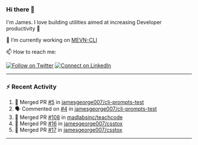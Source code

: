 ### Hi there 👋

I'm James. I love building utilities aimed at increasing Developer productivity :raised_hands: 

🔭 I’m currently working on [MEVN-CLI](https://github.com/madlabsinc/mevn-cli)

📫 How to reach me:

[![Follow on Twitter](https://img.shields.io/badge/--twitter?label=Twitter&logo=Twitter&style=social)](https://twitter.com/james_madhacks) [![Connect on LinkedIn](https://img.shields.io/badge/--linkedin?label=LinkedIn&logo=LinkedIn&style=social)](https://www.linkedin.com/in/jamesgeorge007)

---

### :zap: Recent Activity

<!--START_SECTION:activity-->
1. 🎉 Merged PR [#5](https://github.com/jamesgeorge007/cli-prompts-test/pull/5) in [jamesgeorge007/cli-prompts-test](https://github.com/jamesgeorge007/cli-prompts-test)
2. 🗣 Commented on [#4](https://github.com/jamesgeorge007/cli-prompts-test/issues/4) in [jamesgeorge007/cli-prompts-test](https://github.com/jamesgeorge007/cli-prompts-test)
3. 🎉 Merged PR [#108](https://github.com/madlabsinc/teachcode/pull/108) in [madlabsinc/teachcode](https://github.com/madlabsinc/teachcode)
4. 🎉 Merged PR [#16](https://github.com/jamesgeorge007/csstox/pull/16) in [jamesgeorge007/csstox](https://github.com/jamesgeorge007/csstox)
5. 🎉 Merged PR [#17](https://github.com/jamesgeorge007/csstox/pull/17) in [jamesgeorge007/csstox](https://github.com/jamesgeorge007/csstox)
<!--END_SECTION:activity-->

---

<!--
**jamesgeorge007/jamesgeorge007** is a ✨ _special_ ✨ repository because its `README.md` (this file) appears on your GitHub profile.

Here are some ideas to get you started:

- 🌱 I’m currently learning ...
- 👯 I’m looking to collaborate on ...
- 🤔 I’m looking for help with ...
- 💬 Ask me about ...
- 😄 Pronouns: ...
- ⚡ Fun fact: ...
-->
